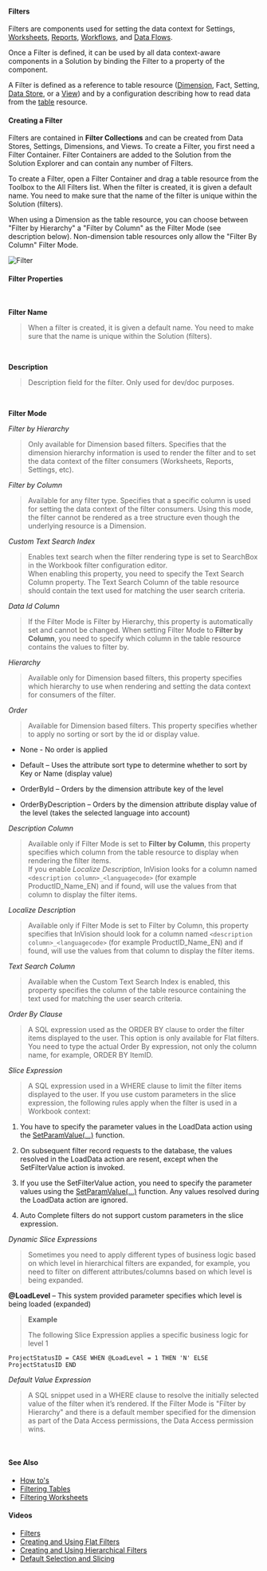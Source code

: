 #### Filters


Filters are components used for setting the data context for Settings, [Worksheets](../worksheets/index.md), [Reports](../sqlreports/index.md), [Workflows](../workflow/index.md), and [Data Flows](../dataflows/index.md).

Once a Filter is defined, it can be used by all data context-aware components in a Solution by binding the Filter to a property of the component.

A Filter is defined as a reference to table resource ([Dimension](../dimensions.md), Fact, Setting, [Data Store](../datastores.md), or a [View](../views.md)) and by a configuration describing how to read data from the [table](../tables.md) resource.
<br/>

#### Creating a Filter

Filters are contained in **Filter Collections** and can be created from Data Stores, Settings, Dimensions, and Views. To create a Filter, you first need a Filter Container. Filter Containers are added to the Solution from the Solution Explorer and can contain any number of Filters.

To create a Filter, open a Filter Container and drag a table resource from the Toolbox to the All Filters list. When the filter is created, it is given a default name. You need to make sure that the name of the filter is unique within the Solution (filters).

When using a Dimension as the table resource, you can choose between "Filter by Hierarchy" a "Filter by Column" as the Filter Mode (see description below). Non-dimension table resources only allow the "Filter By Column" Filter Mode.
<br/>

![Filter](https://profitbasedocs.blob.core.windows.net/images/filterscreating.png)
<br/>

#### Filter Properties

<br/>

**Filter Name**

> When a filter is created, it is given a default name. You need to make sure that the name is unique within the Solution (filters).

<br/>

**Description**

> Description field for the filter. Only used for dev/doc purposes.

<br/>

**Filter Mode**

_Filter by Hierarchy_

> Only available for Dimension based filters. Specifies that the dimension hierarchy information is used to render the filter and to set the data context of the filter consumers (Worksheets, Reports, Settings, etc).

_Filter by Column_

> Available for any filter type. Specifies that a specific column is used for setting the data context of the filter consumers. Using this mode, the filter cannot be rendered as a tree structure even though the underlying resource is a Dimension.

_Custom Text Search Index_

> Enables text search when the filter rendering type is set to SearchBox in the Workbook filter configuration editor.  
> When enabling this property, you need to specify the Text Search Column property. The Text Search Column of the table resource should contain the text used for matching the user search criteria.

_Data Id Column_

> If the Filter Mode is Filter by Hierarchy, this property is automatically set and cannot be changed. When setting Filter Mode to **Filter by Column**, you need to specify which column in the table resource contains the values to filter by.

_Hierarchy_

> Available only for Dimension based filters, this property specifies which hierarchy to use when rendering and setting the data context for consumers of the filter.

_Order_

> Available for Dimension based filters. This property specifies whether to apply no sorting or sort by the id or display value.

- None - No order is applied

- Default – Uses the attribute sort type to determine whether to sort by Key or Name (display value)

- OrderById – Orders by the dimension attribute key of the level

- OrderByDescription – Orders by the dimension attribute display value of the level (takes the selected language into account)

_Description Column_

> Available only if Filter Mode is set to **Filter by Column**, this property specifies which column from the table resource to display when rendering the filter items.  
> If you enable _Localize Description_, InVision looks for a column named `<description column>_<languagecode>` (for example ProductID_Name_EN) and if found, will use the values from that column to display the filter items.

_Localize Description_

> Available only if Filter Mode is set to Filter by Column, this property specifies that InVision should look for a column named `<description column>_<languagecode>` (for example ProductID_Name_EN) and if found, will use the values from that column to display the filter items.

_Text Search Column_

> Available when the Custom Text Search Index is enabled, this property specifies the column of the table resource containing the text used for matching the user search criteria.

_Order By Clause_

> A SQL expression used as the ORDER BY clause to order the filter items displayed to the user. This option is only available for Flat filters. You need to type the actual Order By expression, not only the column name, for example, ORDER BY ItemID.

_Slice Expression_

> A SQL expression used in a WHERE clause to limit the filter items displayed to the user. If you use custom parameters in the slice expression, the following rules apply when the filter is used in a Workbook context:

1. You have to specify the parameter values in the LoadData action using the [SetParamValue(…)]() function.

2. On subsequent filter record requests to the database, the values resolved in the LoadData action are resent, except when the SetFilterValue action is invoked.

3. If you use the SetFilterValue action, you need to specify the parameter values using the [SetParamValue(…)]() function. Any values resolved during the LoadData action are ignored.

4. Auto Complete filters do not support custom parameters in the slice expression.

_Dynamic Slice Expressions_

> Sometimes you need to apply different types of business logic based on which level in hierarchical filters are expanded, for example, you need to filter on different attributes/columns based on which level is being expanded.

**@LoadLevel** – This system provided parameter specifies which level is being loaded (expanded)

> **Example**
>
> The following Slice Expression applies a specific business logic for level 1

    ProjectStatusID = CASE WHEN @LoadLevel = 1 THEN 'N' ELSE ProjectStatusID END

_Default Value Expression_

> A SQL snippet used in a WHERE clause to resolve the initially selected value of the filter when it’s rendered. If the Filter Mode is "Filter by Hierarchy" and there is a default member specified for the dimension as part of the Data Access permissions, the Data Access permission wins.

<br/>

#### See Also


- [How to's](howto/index.md)
- [Filtering Tables](../tables/filters.md)
- [Filtering Worksheets](../worksheets/filters.md)

#### Videos

- [Filters](../../videos/filters.md)
- [Creating and Using Flat Filters](https://profitbasedocs.blob.core.windows.net/videos/Filters%20-%20Creating%20and%20using%20flat%20filters.mp4)
- [Creating and Using Hierarchical Filters](https://profitbasedocs.blob.core.windows.net/videos/Filter%20-%20Creating%20and%20using%20hierarchical%20filters.mp4)
- [Default Selection and Slicing](https://profitbasedocs.blob.core.windows.net/videos/Filter-DefaultSelection%20and%20Slicing.mp4)


